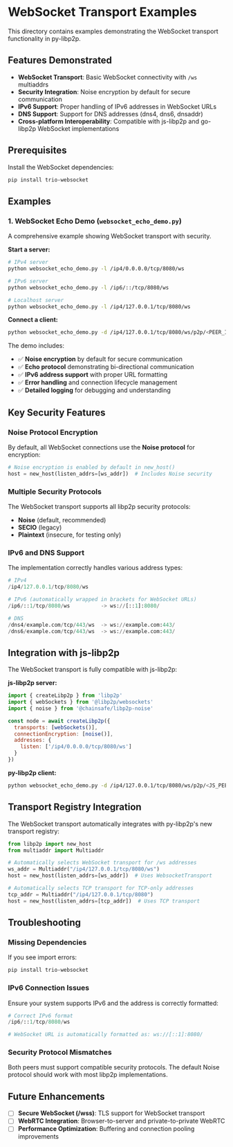 # WebSocket Transport Examples

This directory contains examples demonstrating the WebSocket transport functionality in py-libp2p.

## Features Demonstrated

- **WebSocket Transport**: Basic WebSocket connectivity with `/ws` multiaddrs
- **Security Integration**: Noise encryption by default for secure communication  
- **IPv6 Support**: Proper handling of IPv6 addresses in WebSocket URLs
- **DNS Support**: Support for DNS addresses (dns4, dns6, dnsaddr)
- **Cross-platform Interoperability**: Compatible with js-libp2p and go-libp2p WebSocket implementations

## Prerequisites

Install the WebSocket dependencies:

```bash
pip install trio-websocket
```

## Examples

### 1. WebSocket Echo Demo (`websocket_echo_demo.py`)

A comprehensive example showing WebSocket transport with security.

**Start a server:**
```bash
# IPv4 server
python websocket_echo_demo.py -l /ip4/0.0.0.0/tcp/8080/ws

# IPv6 server  
python websocket_echo_demo.py -l /ip6/::/tcp/8080/ws

# Localhost server
python websocket_echo_demo.py -l /ip4/127.0.0.1/tcp/8080/ws
```

**Connect a client:**
```bash  
python websocket_echo_demo.py -d /ip4/127.0.0.1/tcp/8080/ws/p2p/<PEER_ID>
```

The demo includes:
- ✅ **Noise encryption** by default for secure communication
- ✅ **Echo protocol** demonstrating bi-directional communication
- ✅ **IPv6 address support** with proper URL formatting
- ✅ **Error handling** and connection lifecycle management
- ✅ **Detailed logging** for debugging and understanding

## Key Security Features

### Noise Protocol Encryption

By default, all WebSocket connections use the **Noise protocol** for encryption:

```python
# Noise encryption is enabled by default in new_host()
host = new_host(listen_addrs=[ws_addr])  # Includes Noise security
```

### Multiple Security Protocols

The WebSocket transport supports all libp2p security protocols:

- **Noise** (default, recommended)
- **SECIO** (legacy)
- **Plaintext** (insecure, for testing only)

### IPv6 and DNS Support

The implementation correctly handles various address types:

```python
# IPv4
/ip4/127.0.0.1/tcp/8080/ws

# IPv6 (automatically wrapped in brackets for WebSocket URLs)  
/ip6/::1/tcp/8080/ws          -> ws://[::1]:8080/

# DNS
/dns4/example.com/tcp/443/ws  -> ws://example.com:443/
/dns6/example.com/tcp/443/ws  -> ws://example.com:443/
```

## Integration with js-libp2p

The WebSocket transport is fully compatible with js-libp2p:

**js-libp2p server:**
```javascript
import { createLibp2p } from 'libp2p'
import { webSockets } from '@libp2p/websockets'
import { noise } from '@chainsafe/libp2p-noise'

const node = await createLibp2p({
  transports: [webSockets()],
  connectionEncryption: [noise()],
  addresses: {
    listen: ['/ip4/0.0.0.0/tcp/8080/ws']
  }
})
```

**py-libp2p client:**
```bash
python websocket_echo_demo.py -d /ip4/127.0.0.1/tcp/8080/ws/p2p/<JS_PEER_ID>
```

## Transport Registry Integration

The WebSocket transport automatically integrates with py-libp2p's new transport registry:

```python
from libp2p import new_host
from multiaddr import Multiaddr

# Automatically selects WebSocket transport for /ws addresses
ws_addr = Multiaddr("/ip4/127.0.0.1/tcp/8080/ws") 
host = new_host(listen_addrs=[ws_addr])  # Uses WebsocketTransport

# Automatically selects TCP transport for TCP-only addresses
tcp_addr = Multiaddr("/ip4/127.0.0.1/tcp/8080")
host = new_host(listen_addrs=[tcp_addr])  # Uses TCP transport
```

## Troubleshooting

### Missing Dependencies

If you see import errors:
```bash
pip install trio-websocket
```

### IPv6 Connection Issues

Ensure your system supports IPv6 and the address is correctly formatted:
```python
# Correct IPv6 format
/ip6/::1/tcp/8080/ws

# WebSocket URL is automatically formatted as: ws://[::1]:8080/
```

### Security Protocol Mismatches

Both peers must support compatible security protocols. The default Noise protocol should work with most libp2p implementations.

## Future Enhancements

- [ ] **Secure WebSocket (/wss)**: TLS support for WebSocket transport
- [ ] **WebRTC Integration**: Browser-to-server and private-to-private WebRTC
- [ ] **Performance Optimization**: Buffering and connection pooling improvements